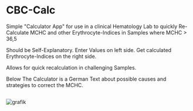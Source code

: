 # CBC-Calc

Simple "Calculator App" for use in a clinical Hematology Lab to quickly Re-Calculate MCHC and other Erythrocyte-Indices in Samples where MCHC > 36,5

Should be Self-Explanatory. Enter Values on left side. Get calculated Erythrocyte-Indices on the right side.

Allows for quick recalculation in challenging Samples.

Below The Calculator is a German Text about possible causes and strategies to correct the MCHC.

##

![grafik](https://github.com/user-attachments/assets/0530aa2a-37ec-4e88-823b-b0e750dccb66)
